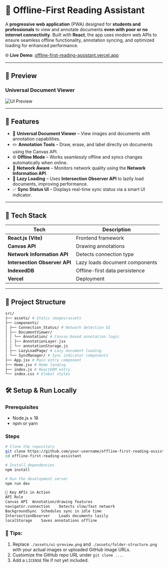 # 📝 Offline-First Reading Assistant

A **progressive web application** (PWA) designed for **students and professionals** to view and annotate documents **even with poor or no internet connectivity**. Built with **React**, the app uses modern web APIs to ensure seamless offline functionality, annotation syncing, and optimized loading for enhanced performance.

🌐 **Live Demo**: [offline-first-reading-assistant.vercel.app](https://offline-first-reading-assistant.vercel.app/)

---

## 📸 Preview

### Universal Document Viewer
![UI Preview](src/assests/image.png)



---

## 🚀 Features

- 📂 **Universal Document Viewer** – View images and documents with annotation capabilities.
- ✏️ **Annotation Tools** – Draw, erase, and label directly on documents using the Canvas API.
- 🌐 **Offline Mode** – Works seamlessly offline and syncs changes automatically when online.
- 📶 **Network Aware** – Monitors network quality using the **Network Information API**.
- 📄 **Lazy Loading** – Uses **Intersection Observer API** to lazily load documents, improving performance.
- ✅ **Sync Status UI** – Displays real-time sync status via a smart UI indicator.

---

## 🧩 Tech Stack

| Tech | Description |
|------|-------------|
| **React.js (Vite)** | Frontend framework |
| **Canvas API** | Drawing annotations |
| **Network Information API** | Detects connection type |
| **Intersection Observer API** | Lazy loads document components |
| **IndexedDB** | Offline-first data persistence |
| **Vercel** | Deployment |

---

## 📁 Project Structure
```bash
src/
├── assets/ # Static images/assets
├── components/
│ ├── Connection_Status/ # Network detection UI
│ ├── DocumentViewer/
│ │ └── Annotation/ # Canvas-based annotation logic
│ │ ├── AnnotationLayer.jsx
│ │ └── annotationStorage.js
│ ├── LazyLoadPage/ # Lazy document loading
│ └── SyncManager/ # Sync indicator components
├── App.jsx # Main entry component
├── Home.jsx # Home landing
├── index.js # ReactDOM entry
└── index.css # Global styles
```
## 🛠️ Setup & Run Locally

### Prerequisites

- Node.js ≥ 18
- npm or yarn

### Steps

```bash
# Clone the repository
git clone https://github.com/your-username/offline-first-reading-assistant.git
cd offline-first-reading-assistant

# Install dependencies
npm install

# Run the development server
npm run dev
```
```Bash
🧠 Key APIs in Action
API	Role
Canvas API	Annotation/drawing features
navigator.connection	Detects slow/fast network
BackgroundSync	Schedules sync in idle time
IntersectionObserver	Loads documents lazily
localStorage	Saves annotations offline
```

### 📌 Tips:

1. Replace `./assets/ui-preview.png` and `./assets/folder-structure.png` with your actual images or uploaded GitHub image URLs.
2. Customize the GitHub repo URL under `git clone ...`.
3. Add a `LICENSE` file if not yet included.
